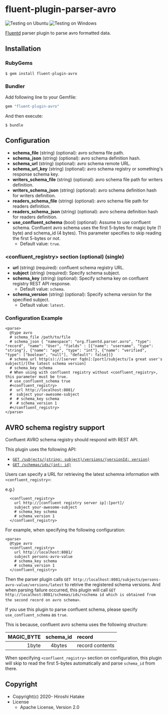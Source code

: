 # fluent-plugin-parser-avro

![Testing on Ubuntu](https://github.com/fluent-plugins-nursery/fluent-plugin-parser-avro/workflows/Testing%20on%20Ubuntu/badge.svg?branch=master)
![Testing on Windows](https://github.com/fluent-plugins-nursery/fluent-plugin-parser-avro/workflows/Testing%20on%20Windows/badge.svg?branch=master)

[Fluentd](https://fluentd.org/) parser plugin to parse avro formatted data.

## Installation

### RubyGems

```
$ gem install fluent-plugin-avro
```

### Bundler

Add following line to your Gemfile:

```ruby
gem "fluent-plugin-avro"
```

And then execute:

```
$ bundle
```

## Configuration

* **schema_file** (string) (optional): avro schema file path.
* **schema_json** (string) (optional): avro schema definition hash.
* **schema_url** (string) (optional): avro schema remote URL.
* **schema_url_key** (string) (optional): avro schema registry or something's response schema key.
* **writers_schema_file** (string) (optional): avro schema file path for writers definition.
* **writers_schema_json** (string) (optional): avro schema definition hash for writers definition.
* **readers_schema_file** (string) (optional): avro schema file path for readers definition.
* **readers_schema_json** (string) (optional): avro schema definition hash for readers definition.
* **use_confluent_schema** (bool) (optional): Assume to use confluent schema. Confluent avro schema uses the first 5-bytes for magic byte (1 byte) and schema_id (4 bytes). This parameter specifies to skip reading the first 5-bytes or not.
  * Default value: `true`.

### \<confluent_registry\> section (optional) (single)

* **url** (string) (required): confluent schema registry URL.
* **subject** (string) (required): Specify schema subject.
* **schema_key** (string) (optional): Specify schema key on confluent registry REST API response.
  * Default value: `schema`.
* **schema_version** (string) (optional): Specify schema version for the specified subject.
  * Default value: `latest`.

### Configuration Example

```aconf
<parse>
  @type avro
  # schema_file /path/to/file
  # schema_json { "namespace": "org.fluentd.parser.avro", "type": "record", "name": "User", "fields" : [{"name": "username", "type": "string"}, {"name": "age", "type": "int"}, {"name": "verified", "type": ["boolean", "null"], "default": false}]}
  # schema_url http(s)://[server fqdn]:[port]/subjects/[a great user's subject]/[the latest schema version]
  # schema_key schema
  # When using with confluent registry without <confluent_registry>, this parameter must be true.
  # use_confluent_schema true
  #<confluent_registry>
  #  url http://localhost:8081/
  #  subject your-awesome-subject
  #  # schema_key schema
  #  # schema_version 1
  #</confluent_registry>
</parse>
```

## AVRO schema registry support

Confluent AVRO schema registry should respond with REST API.

This plugin uses the following API:

* [`GET /subjects/(string: subject)/versions/(versionId: version)`](https://docs.confluent.io/current/schema-registry/develop/api.html#get--subjects-(string-%20subject)-versions)
* [`GET /schemas/ids/(int: id)`](https://docs.confluent.io/current/schema-registry/develop/api.html#get--schemas-ids-int-%20id)

Users can specify a URL for retrieving the latest schemna information with `<confluent_registry>`:

e.g.)
```
  <confluent_registry>
    url http://[confluent registry server ip]:[port]/
    subject your-awesome-subject
    # schema_key schema
    # schema_version 1
  </confluent_registry>
```

For example, when specifying the following configuration:

```
<parse>
  @type avro
  <confluent_registry>
    url http://localhost:8081/
    subject persons-avro-value
    # schema_key schema
    # schema_version 1
  </confluent_registry>
```

Then the parser plugin calls `GET http://localhost:8081/subjects/persons-avro-value/versions/latest` to retrive the registered schema versions. And when parsing failure occurred, this plugin will call `GET http://localhost:8081/schemas/ids/<schema id which is obtained from the second record on avro schema>`.

If you use this plugin to parse confluent schema, please specify `use_confluent_schema` as `true`.

This is because, confluent avro schema uses the following structure:

MAGIC_BYTE | schema_id | record
----------:|:---------:|:---------------
 1byte     |  4bytes   | record contents

When specifying `<confluent_registry>` section on configuration, this plugin will skip to read the first 5-bytes automatically and parse `schema_id` from there.

## Copyright

* Copyright(c) 2020- Hiroshi Hatake
* License
  * Apache License, Version 2.0
